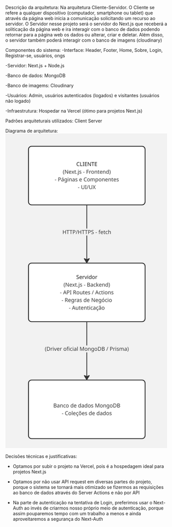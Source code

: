Descrição da arquitetura: Na arquitetura Cliente-Servidor. O Cliente se refere a qualquer dispositivo (computador, smartphone ou tablet) que através da página web inicia a comunicação solicitando um recurso ao servidor. O Servidor nesse projeto será o servidor do Next.js que receberá a soliticação da página web e ira interagir com o banco de dados podendo retornar para a página web os dados ou alterar, criar e deletar. Além disso, o servidor também poderá interagir com o banco de imagens (cloudinary)

Componentes do sistema:
-Interface: Header, Footer, Home, Sobre, Login, Registrar-se, usuários, ongs

-Servidor: Next.js + Node.js

-Banco de dados: MongoDB

-Banco de imagems: Cloudinary

-Usuários: Admin, usuários autenticados (logados) e visitantes (usuários não logado)

-Infraestrutura: Hospedar na Vercel (ótimo para projetos Next.js)

Padrões arquiteturais utilizados: Client Server

Diagrama de arquitetura: ![Diagrama_arquitetura](../images/Diagrama_arquitetura.jpg)

Decisões técnicas e justificativas:

- Optamos por subir o projeto na Vercel, pois é a hospedagem ideal para projetos Next.js

- Optamos por não usar API request em diversas partes do projeto, porque o sistema se tornará mais otimizado se fizermos as requisições ao banco de dados através do Server Actions e não por API

- Na parte de autenticação na tentativa de Login, preferimos usar o Next-Auth ao invés de criarmos nosso próprio meio de autenticação, porque assim pouparemos tempo com um trabalho a menos e ainda aproveitaremos a segurança do Next-Auth
